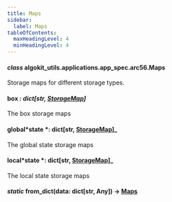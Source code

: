 ```yaml
---
title: Maps
sidebar:
  label: Maps
tableOfContents:
  maxHeadingLevel: 4
  minHeadingLevel: 4
---
```


#### _class_ algokit_utils.applications.app_spec.arc56.Maps

Storage maps for different storage types.

#### box _: dict[str, [StorageMap](StorageMap.md#algokit_utils.applications.app_spec.arc56.StorageMap)]_

The box storage maps

#### global*state *: dict[str, [StorageMap](StorageMap.md#algokit_utils.applications.app_spec.arc56.StorageMap)]\_

The global state storage maps

#### local*state *: dict[str, [StorageMap](StorageMap.md#algokit_utils.applications.app_spec.arc56.StorageMap)]\_

The local state storage maps

#### _static_ from_dict(data: dict[str, Any]) → [Maps](#algokit_utils.applications.app_spec.arc56.Maps)
